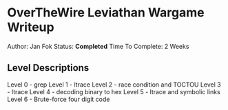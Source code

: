 # OverTheWire Leviathan Wargame Writeup
Author: Jan Fok
Status: **Completed**
Time To Complete: 2 Weeks

## Level Descriptions
Level 0 - grep
Level 1 - ltrace
Level 2 - race condition and TOCTOU
Level 3 - ltrace
Level 4 - decoding binary to hex
Level 5 - ltrace and symbolic links
Level 6 - Brute-force four digit code 

